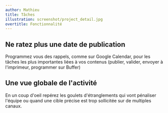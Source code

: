 ```yaml
---
author: Mathieu
title: Tâches
illustration: screenshot/project_detail.jpg
overtitle: Fonctionnalité
---
```


## Ne ratez plus une date de publication
Programmez vous des rappels, comme sur Google Calendar, pour les tâches les plus importantes liées à vos contenus (publier, valider, envoyer à l'imprimeur, programmer sur Buffer)

## Une vue globale de l'activité
En un coup d'oeil repérez les goulets d'étranglements qui vont pénaliser l'équipe ou quand une cible précise est trop sollicitée sur de multiples canaux.

